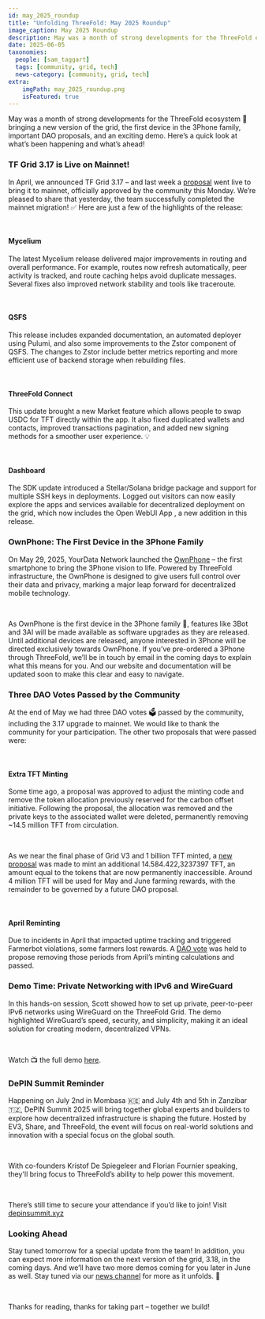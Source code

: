 ```yaml
---
id: may_2025_roundup
title: "Unfolding ThreeFold: May 2025 Roundup"
image_caption: May 2025 Roundup
description: May was a month of strong developments for the ThreeFold ecosystem, including a new version of the grid and the first device in the 3Phone family.
date: 2025-06-05
taxonomies:
  people: [sam_taggart]
  tags: [community, grid, tech]
  news-category: [community, grid, tech]
extra:
    imgPath: may_2025_roundup.png
    isFeatured: true
---
```


May was a month of strong developments for the ThreeFold ecosystem 🧱 bringing a new version of the grid, the first device in the 3Phone family, important DAO proposals, and an exciting demo. Here’s a quick look at what’s been happening and what’s ahead!

### **TF Grid 3.17 is Live on Mainnet!**

In April, we announced TF Grid 3.17 – and last week a [proposal](https://forum.threefold.io/t/tf-grid-mainnet-release-3-17/4597) went live to bring it to mainnet, officially approved by the community this Monday. We’re pleased to share that yesterday, the team successfully completed the mainnet migration! ✅ Here are just a few of the highlights of the release:

<br/>

#### Mycelium

The latest Mycelium release delivered major improvements in routing and overall performance. For example, routes now refresh automatically, peer activity is tracked, and route caching helps avoid duplicate messages. Several fixes also improved network stability and tools like traceroute.

<br/>

#### QSFS

This release includes expanded documentation, an automated deployer using Pulumi, and also some improvements to the Zstor component of QSFS. The changes to Zstor include better metrics reporting and more efficient use of backend storage when rebuilding files.

<br/>

#### ThreeFold Connect

This update brought a new Market feature which allows people to swap USDC for TFT directly within the app. It also fixed duplicated wallets and contacts, improved transactions pagination, and added new signing methods for a smoother user experience. 💡

<br/>

#### Dashboard

The SDK update introduced a Stellar/Solana bridge package and support for multiple SSH keys in deployments. Logged out visitors can now easily explore the apps and services available for decentralized deployment on the grid, which now includes the Open WebUI App , a new addition in this release.

### **OwnPhone: The First Device in the 3Phone Family**

On May 29, 2025, YourData Network launched the [OwnPhone](https://ownphone.net/) – the first smartphone to bring the 3Phone vision to life. Powered by ThreeFold infrastructure, the OwnPhone is designed to give users full control over their data and privacy, marking a major leap forward for decentralized mobile technology.

<br/>

As OwnPhone is the first device in the 3Phone family 📱, features like 3Bot and 3AI will be made available as software upgrades as they are released. Until additional devices are released, anyone interested in 3Phone will be directed exclusively towards OwnPhone. If you’ve pre-ordered a 3Phone through ThreeFold, we’ll be in touch by email in the coming days to explain what this means for you. And our website and documentation will be updated soon to make this clear and easy to navigate.

### **Three DAO Votes Passed by the Community**

At the end of May we had three DAO votes 🗳️ passed by the community, including the 3.17 upgrade to mainnet. We would like to thank the community for your participation. The other two proposals that were passed were:

<br/>

#### Extra TFT Minting

Some time ago, a proposal was approved to adjust the minting code and remove the token allocation previously reserved for the carbon offset initiative. Following the proposal, the allocation was removed and the private keys to the associated wallet were deleted, permanently removing ~14.5 million TFT from circulation.

<br/>

As we near the final phase of Grid V3 and 1 billion TFT minted, a [new proposal](https://forum.threefold.io/t/dao-extra-minting/4596) was made to mint an additional 14.584.422,3237397 TFT, an amount equal to the tokens that are now permanently inaccessible. Around 4 million TFT will be used for May and June farming rewards, with the remainder to be governed by a future DAO proposal.

<br/>

#### April Reminting

Due to incidents in April that impacted uptime tracking and triggered Farmerbot violations, some farmers lost rewards. A [DAO vote](https://forum.threefold.io/t/dao-minting-april/4595) was held to propose removing those periods from April’s minting calculations and passed.

### **Demo Time: Private Networking with IPv6 and WireGuard**

In this hands-on session, Scott showed how to set up private, peer-to-peer IPv6 networks using WireGuard on the ThreeFold Grid. The demo highlighted WireGuard’s speed, security, and simplicity, making it an ideal solution for creating modern, decentralized VPNs.

<br/>

Watch 📺 the full demo [here](https://youtu.be/TlJSmryxRrk?si=tSYeaS9uoQonz_YR).

### **DePIN Summit Reminder**

Happening on July 2nd in Mombasa :kenya: and July 4th and 5th in Zanzibar :tanzania:, DePIN Summit 2025 will bring together global experts and builders to explore how decentralized infrastructure is shaping the future. Hosted by EV3, Share, and ThreeFold, the event will focus on real-world solutions and innovation with a special focus on the global south.

<br/>

With co-founders Kristof De Spiegeleer and Florian Fournier speaking, they'll bring focus to ThreeFold’s ability to help power this movement.

<br/>

There’s still time to secure your attendance if you’d like to join! Visit [depinsummit.xyz](https://depinsummit.xyz)

### **Looking Ahead** 
Stay tuned tomorrow for a special update from the team! In addition, you can expect more information on the next version of the grid, 3.18, in the coming days. And we’ll have two more demos coming for you later in June as well. Stay tuned via our [news channel](https://t.me/threefoldnews) for more as it unfolds. 🔮

<br/>

Thanks for reading, thanks for taking part – together we build!